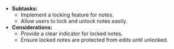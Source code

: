 - **Subtasks:**
    - Implement a locking feature for notes.
    - Allow users to lock and unlock notes easily.
- **Considerations:**
    - Provide a clear indicator for locked notes.
    - Ensure locked notes are protected from edits until unlocked.